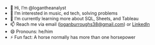 - 👋 Hi, I’m @logantheanalyst
- 👀 I’m interested in music, ed tech, solving problems
- 🌱 I’m currently learning more about SQL, Sheets, and Tableau
- 📫 Reach me via email (loganburroughs38@gmail.com) or [LinkedIn](https://www.linkedin.com/in/logan-burroughs-7125b0b6/) 
- 😄 Pronouns: he/him
- ⚡ Fun fact: A horse normally has more than one horsepower

<!---
logantheanalyst/logantheanalyst is a ✨ special ✨ repository because its `README.md` (this file) appears on your GitHub profile.
You can click the Preview link to take a look at your changes.
--->
